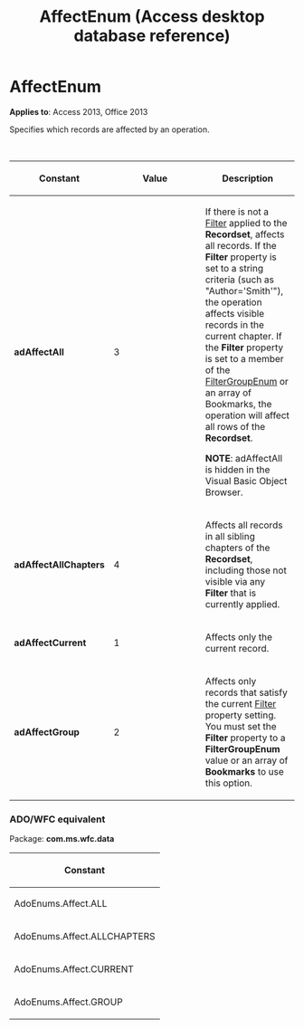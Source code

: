 ﻿---
title: AffectEnum (Access desktop database reference)
TOCTitle: AffectEnum
ms:assetid: 15393398-d7eb-a685-1bfa-d6712d8e5015
ms:mtpsurl: https://msdn.microsoft.com/library/JJ248916(v=office.15)
ms:contentKeyID: 48543404
ms.date: 10/18/2018
mtps_version: v=office.15
---

# AffectEnum

**Applies to**: Access 2013, Office 2013

Specifies which records are affected by an operation.

<br/>

<table>
<colgroup>
<col style="width: 33%" />
<col style="width: 33%" />
<col style="width: 33%" />
</colgroup>
<thead>
<tr class="header">
<th><p>Constant</p></th>
<th><p>Value</p></th>
<th><p>Description</p></th>
</tr>
</thead>
<tbody>
<tr class="odd">
<td><p><strong>adAffectAll</strong></p></td>
<td><p>3</p></td>
<td><p>If there is not a <a href="filter-property-ado.md">Filter</a> applied to the <strong>Recordset</strong>, affects all records. If the <strong>Filter</strong> property is set to a string criteria (such as &quot;Author='Smith'&quot;), the operation affects visible records in the current chapter. If the <strong>Filter</strong> property is set to a member of the <a href="filtergroupenum.md">FilterGroupEnum</a> or an array of Bookmarks, the operation will affect all rows of the <strong>Recordset</strong>.</p>
<p><strong>NOTE</strong>: adAffectAll is hidden in the Visual Basic Object Browser.</p>
</td>
</tr>
<tr class="even">
<td><p><strong>adAffectAllChapters</strong></p></td>
<td><p>4</p></td>
<td><p>Affects all records in all sibling chapters of the <strong>Recordset</strong>, including those not visible via any <strong>Filter</strong> that is currently applied.</p></td>
</tr>
<tr class="odd">
<td><p><strong>adAffectCurrent</strong></p></td>
<td><p>1</p></td>
<td><p>Affects only the current record.</p></td>
</tr>
<tr class="even">
<td><p><strong>adAffectGroup</strong></p></td>
<td><p>2</p></td>
<td><p>Affects only records that satisfy the current <a href="filter-property-ado.md">Filter</a> property setting. You must set the <strong>Filter</strong> property to a <strong>FilterGroupEnum</strong> value or an array of <strong>Bookmarks</strong> to use this option.</p></td>
</tr>
</tbody>
</table>


### ADO/WFC equivalent

Package: **com.ms.wfc.data**

<table>
<colgroup>
<col style="width: 100%" />
</colgroup>
<thead>
<tr class="header">
<th><p>Constant</p></th>
</tr>
</thead>
<tbody>
<tr class="odd">
<td><p>AdoEnums.Affect.ALL</p></td>
</tr>
<tr class="even">
<td><p>AdoEnums.Affect.ALLCHAPTERS</p></td>
</tr>
<tr class="odd">
<td><p>AdoEnums.Affect.CURRENT</p></td>
</tr>
<tr class="even">
<td><p>AdoEnums.Affect.GROUP</p></td>
</tr>
</tbody>
</table>

